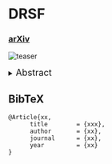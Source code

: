 # DRSF
<!---
[![PWC](https://img.shields.io/endpoint.svg?url=https://paperswithcode.com/badge/sora-singular-value-decomposed-low-rank/domain-adaptation-on-cityscapes-to-acdc)](https://paperswithcode.com/sota/domain-adaptation-on-cityscapes-to-acdc?p=sora-singular-value-decomposed-low-rank) <br />	
[![PWC](https://img.shields.io/endpoint.svg?url=https://paperswithcode.com/badge/sora-singular-value-decomposed-low-rank/domain-generalization-on-gta-to-avg)](https://paperswithcode.com/sota/domain-generalization-on-gta-to-avg?p=sora-singular-value-decomposed-low-rank) <br />
--->
### [arXiv](https://xxxx)

![teaser](assets/teaser.png)

<details>
  <summary>
  <font size="+1">Abstract</font>
  </summary>
abstarct
</details>

<section class="section" id="BibTeX">
  <div class="container is-max-desktop content">
    <h2 class="title">BibTeX</h2>
    <pre><code>@Article{xx,
      title        = {xxx},
      author       = {xx},
      journal      = {xx},
      year         = {xx}
}</code></pre>
  </div>
</section>
